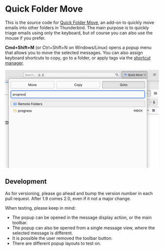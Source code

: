Quick Folder Move
=================

This is the source code for [Quick Folder Move](https://addons.mozilla.org/thunderbird/addon/quick-folder-move/), an add-on to quickly move emails into other folders in Thunderbird. The main purpose is to quickly triage emails using only the keyboard, but of course you can also use the mouse if you prefer.

**Cmd+Shift+M** (or Ctrl+Shift+N on Windows/Linux) opens a popup menu that allows you to move the selected messages. You can also assign keyboard shortcuts to copy, go to a folder, or apply tags via the [shortcut manager](https://support.mozilla.org/en-US/kb/manage-extension-shortcuts-firefox).

![Quickmove Toolbar](src/onboarding/images/toolbar.png)

Development
-----------

As for versioning, please go ahead and bump the version number in each pull request. After 1.9 comes 2.0, even if it not a major change.

When testing, please keep in mind:
* The popup can be opened in the message display action, or the main toolbar.
* The popup can also be opened from a single message view, where the selected message is different.
* It is possible the user removed the toolbar button.
* There are different popup layouts to test on.
